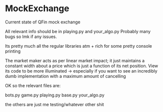 # MockExchange
Current state of QFin mock exchange

All relevant info should be in playing.py and your_algo.py
Probably many bugs so lmk if any issues. 

Its pretty much all the regular libraries atm + rich for some pretty console printing

The market maker acts as per linear market impact; it just maintains a constant width about a price which is just a function of its net position. View its code to be more illuminated -> especially if you want to see an incredibly dumb implementation with a maximum amount of cancelling

OK so the relevant files are:

bots.py
game.py
playing.py
base.py
your_algo.py

the others are just me testing/whatever other shit


